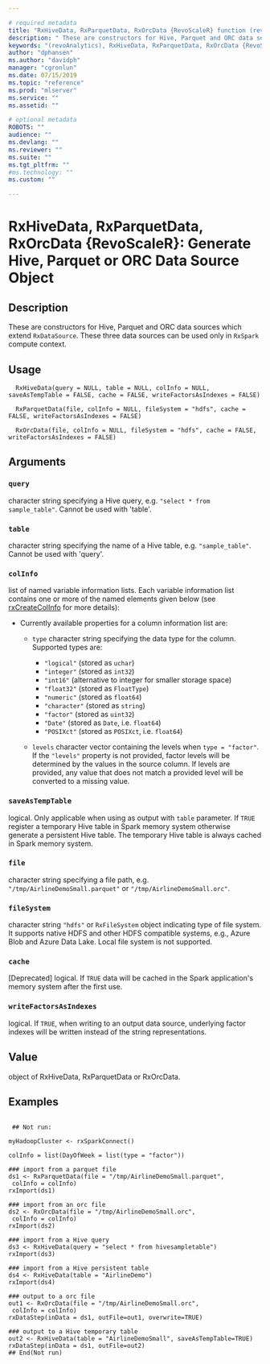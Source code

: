```yaml
--- 

# required metadata 
title: "RxHiveData, RxParquetData, RxOrcData {RevoScaleR} function (revoAnalytics) | Microsoft Docs" 
description: " These are constructors for Hive, Parquet and ORC data sources which extend RxDataSource. These three data sources can be used only in RxSpark compute context. " 
keywords: "(revoAnalytics), RxHiveData, RxParquetData, RxOrcData {RevoScaleR}, RxHiveData, RxParquetData, RxOrcData" 
author: "dphansen"
ms.author: "davidph" 
manager: "cgronlun" 
ms.date: 07/15/2019
ms.topic: "reference" 
ms.prod: "mlserver" 
ms.service: "" 
ms.assetid: "" 

# optional metadata 
ROBOTS: "" 
audience: "" 
ms.devlang: "" 
ms.reviewer: "" 
ms.suite: "" 
ms.tgt_pltfrm: "" 
#ms.technology: "" 
ms.custom: "" 

--- 
```





 # RxHiveData, RxParquetData, RxOrcData {RevoScaleR}: Generate Hive, Parquet or ORC Data Source Object 
 ## Description

These are constructors for Hive, Parquet and ORC data sources
which extend `RxDataSource`. These three data sources
can be used only in `RxSpark` compute context.


 ## Usage

```   
  RxHiveData(query = NULL, table = NULL, colInfo = NULL, saveAsTempTable = FALSE, cache = FALSE, writeFactorsAsIndexes = FALSE)

  RxParquetData(file, colInfo = NULL, fileSystem = "hdfs", cache = FALSE, writeFactorsAsIndexes = FALSE)

  RxOrcData(file, colInfo = NULL, fileSystem = "hdfs", cache = FALSE, writeFactorsAsIndexes = FALSE)

```


 ## Arguments



 ### `query`
 character string specifying a Hive query, e.g. `"select * from sample_table"`. Cannot be used with 'table'. 



 ### `table`
 character string specifying the name of a Hive table, e.g. `"sample_table"`. Cannot be used with 'query'. 



 ### `colInfo`
 list of named variable information lists. Each variable information list contains one or more of the named elements given below (see [rxCreateColInfo](rxCreateColInfo.md) for more details):  
* Currently available properties for a column information list are:  
  * `type` character string specifying the data type for the column. Supported types are:  
    *   `"logical"` (stored as `uchar`) 
    *   `"integer"` (stored as `int32`) 
    *   `"int16"` (alternative to integer for smaller storage space) 
    *   `"float32"` (stored as `FloatType`) 
    *   `"numeric"` (stored as `float64`) 
    *   `"character"` (stored as `string`) 
    *   `"factor"` (stored as `uint32`) 
    *   `"Date"` (stored as `Date`, i.e. `float64`) 
    *   `"POSIXct"` (stored as `POSIXct`, i.e. `float64`) 

  * `levels` character vector containing the levels when `type = "factor"`.  If the `"levels"` property is not provided, factor levels will be determined by the values in the source column. If levels are provided, any value that does not match a provided level will be converted to a missing value.





 ### `saveAsTempTable`
 logical. Only applicable when using as output with `table` parameter. If `TRUE` register a temporary Hive table in   Spark memory system otherwise generate a persistent Hive table. The temporary Hive table is always cached in Spark memory system. 



 ### `file`
 character string specifying a file path, e.g. `"/tmp/AirlineDemoSmall.parquet"` or `"/tmp/AirlineDemoSmall.orc"`. 



 ### `fileSystem`
 character string `"hdfs"` or `RxFileSystem` object indicating type of file system. It supports native HDFS and other HDFS compatible systems, e.g., Azure Blob and Azure Data Lake. Local file system is not supported. 



 ### `cache`
 [Deprecated] logical. If `TRUE` data will be cached in the Spark application's memory system after the first use. 



 ### `writeFactorsAsIndexes`
 logical. If `TRUE`, when writing to an output data source, underlying factor indexes will be written instead of the string representations. 




 ## Value

object of RxHiveData, RxParquetData or RxOrcData.


 ## Examples

 ```

  ## Not run:

myHadoopCluster <- rxSparkConnect()

colInfo = list(DayOfWeek = list(type = "factor"))

### import from a parquet file
ds1 <- RxParquetData(file = "/tmp/AirlineDemoSmall.parquet",
  colInfo = colInfo)
rxImport(ds1)  

### import from an orc file
ds2 <- RxOrcData(file = "/tmp/AirlineDemoSmall.orc",
  colInfo = colInfo)  
rxImport(ds2)    

### import from a Hive query
ds3 <- RxHiveData(query = "select * from hivesampletable")
rxImport(ds3)  

### import from a Hive persistent table
ds4 <- RxHiveData(table = "AirlineDemo")
rxImport(ds4)  

### output to a orc file
out1 <- RxOrcData(file = "/tmp/AirlineDemoSmall.orc",
  colInfo = colInfo)
rxDataStep(inData = ds1, outFile=out1, overwrite=TRUE)  

### output to a Hive temporary table
out2 <- RxHiveData(table = "AirlineDemoSmall", saveAsTempTable=TRUE)
rxDataStep(inData = ds1, outFile=out2)
 ## End(Not run) 
```

